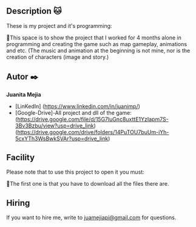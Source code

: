 ## Description 🐱 

These is my project and it's programming:

🐺This space is to show the project that I worked for 4 months alone in programming and creating the game such as map gameplay, animations and etc. (The music and animation at the beginning is not mine, nor is the creation of characters (image and story.)

## Autor ✒️
**Juanita Mejia**

* [LinKedIn] (https://www.linkedin.com/in/juanimp/)
* [Google-Drive]-All project and dll of the game:
(https://drive.google.com/file/d/15G7luGnc8uxttE1YzIapm7S-3Bv3Bzbu/view?usp=drive_link)
(https://drive.google.com/drive/folders/14PuTOU7buUm-iYh-5cxYTh3WsBwkSVAr?usp=drive_link)

## Facility
Please note that to use this project to open it you must:

🦝The first one is that you have to download all the files there are.

## Hiring
If you want to hire me, write to juamejiapi@gmail.com for questions.

